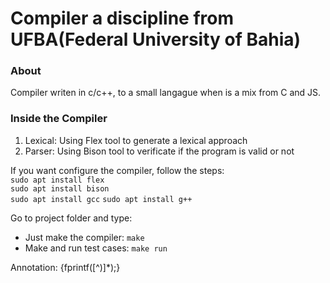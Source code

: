 # Compiler a discipline from UFBA(Federal University of Bahia)  
### About  
Compiler writen in c/c++, to a small langague when is a mix from C and JS.  
  
### Inside the Compiler  

1. Lexical: Using Flex tool to generate a lexical approach  
2. Parser: Using Bison tool to verificate if the program is valid or not  
  

If you want configure the compiler, follow the steps:  
`sudo apt install flex`  
`sudo apt install bison`  
`sudo apt install gcc` 
`sudo apt install g++` 
  
Go to project folder and type:  
 * Just make the compiler: `make`  
 * Make and run test cases: `make run`  
   
Annotation: {fprintf\([^\)]*\);}